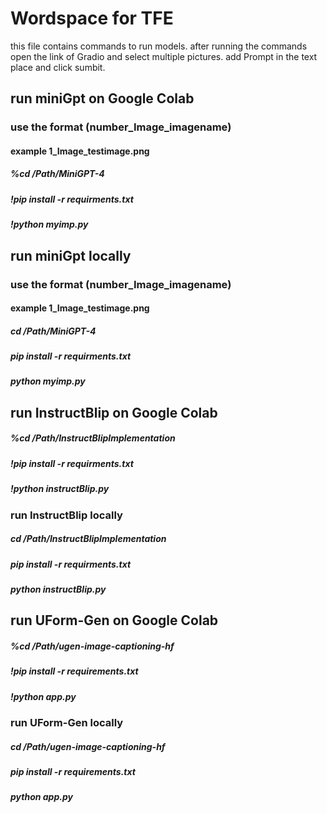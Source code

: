 # Wordspace for TFE
this file contains commands to run models.
after running the commands open the link of Gradio and select multiple pictures. 
add Prompt in the text place and click sumbit. 

## run miniGpt on Google Colab 
### use the format (number_Image_imagename)
#### example 1_Image_testimage.png
##### %cd /Path/MiniGPT-4
##### !pip install -r requirments.txt
##### !python myimp.py

## run miniGpt locally 
### use the format (number_Image_imagename)
#### example 1_Image_testimage.png
##### cd /Path/MiniGPT-4
##### pip install -r requirments.txt
##### python myimp.py


## run InstructBlip on Google Colab

##### %cd /Path/InstructBlipImplementation
##### !pip install -r requirments.txt
##### !python instructBlip.py 

### run InstructBlip locally
##### cd /Path/InstructBlipImplementation
##### pip install -r requirments.txt
##### python instructBlip.py 

## run UForm-Gen on Google Colab
##### %cd /Path/ugen-image-captioning-hf
##### !pip install -r requirements.txt
##### !python app.py

### run UForm-Gen locally
##### cd /Path/ugen-image-captioning-hf
##### pip install -r requirements.txt
##### python app.py
